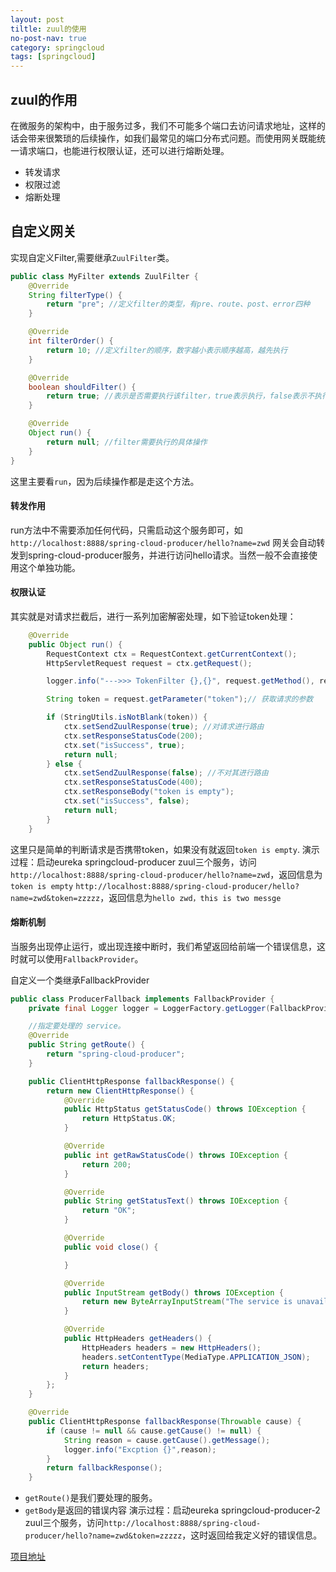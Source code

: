 ```yaml
---
layout: post
tiltle: zuul的使用
no-post-nav: true
category: springcloud
tags: [springcloud]
---
```


## zuul的作用
  在微服务的架构中，由于服务过多，我们不可能多个端口去访问请求地址，这样的话会带来很繁琐的后续操作，如我们最常见的端口分布式问题。而使用网关既能统一请求端口，也能进行权限认证，还可以进行熔断处理。

* 转发请求
* 权限过滤
* 熔断处理
## 自定义网关
实现自定义Filter,需要继承`ZuulFilter`类。
``` java
public class MyFilter extends ZuulFilter {
    @Override
    String filterType() {
        return "pre"; //定义filter的类型，有pre、route、post、error四种
    }

    @Override
    int filterOrder() {
        return 10; //定义filter的顺序，数字越小表示顺序越高，越先执行
    }

    @Override
    boolean shouldFilter() {
        return true; //表示是否需要执行该filter，true表示执行，false表示不执行
    }

    @Override
    Object run() {
        return null; //filter需要执行的具体操作
    }
}
```
这里主要看`run`，因为后续操作都是走这个方法。

#### 转发作用

run方法中不需要添加任何代码，只需启动这个服务即可，如
`http://localhost:8888/spring-cloud-producer/hello?name=zwd`
网关会自动转发到spring-cloud-producer服务，并进行访问hello请求。当然一般不会直接使用这个单独功能。

#### 权限认证

其实就是对请求拦截后，进行一系列加密解密处理，如下验证token处理：
``` java
    @Override
    public Object run() {
        RequestContext ctx = RequestContext.getCurrentContext();
        HttpServletRequest request = ctx.getRequest();

        logger.info("--->>> TokenFilter {},{}", request.getMethod(), request.getRequestURL().toString());

        String token = request.getParameter("token");// 获取请求的参数

        if (StringUtils.isNotBlank(token)) {
            ctx.setSendZuulResponse(true); //对请求进行路由
            ctx.setResponseStatusCode(200);
            ctx.set("isSuccess", true);
            return null;
        } else {
            ctx.setSendZuulResponse(false); //不对其进行路由
            ctx.setResponseStatusCode(400);
            ctx.setResponseBody("token is empty");
            ctx.set("isSuccess", false);
            return null;
        }
    }
```
这里只是简单的判断请求是否携带token，如果没有就返回`token is empty`.
演示过程：启动eureka springcloud-producer zuul三个服务，访问`http://localhost:8888/spring-cloud-producer/hello?name=zwd`，返回信息为`token is empty`
`http://localhost:8888/spring-cloud-producer/hello?name=zwd&token=zzzzz`，返回信息为`hello zwd，this is two messge`
#### 熔断机制
当服务出现停止运行，或出现连接中断时，我们希望返回给前端一个错误信息，这时就可以使用`FallbackProvider`。

自定义一个类继承FallbackProvider
``` java
public class ProducerFallback implements FallbackProvider {
    private final Logger logger = LoggerFactory.getLogger(FallbackProvider.class);

    //指定要处理的 service。
    @Override
    public String getRoute() {
        return "spring-cloud-producer";
    }

    public ClientHttpResponse fallbackResponse() {
        return new ClientHttpResponse() {
            @Override
            public HttpStatus getStatusCode() throws IOException {
                return HttpStatus.OK;
            }

            @Override
            public int getRawStatusCode() throws IOException {
                return 200;
            }

            @Override
            public String getStatusText() throws IOException {
                return "OK";
            }

            @Override
            public void close() {

            }

            @Override
            public InputStream getBody() throws IOException {
                return new ByteArrayInputStream("The service is unavailable.".getBytes());
            }

            @Override
            public HttpHeaders getHeaders() {
                HttpHeaders headers = new HttpHeaders();
                headers.setContentType(MediaType.APPLICATION_JSON);
                return headers;
            }
        };
    }

    @Override
    public ClientHttpResponse fallbackResponse(Throwable cause) {
        if (cause != null && cause.getCause() != null) {
            String reason = cause.getCause().getMessage();
            logger.info("Excption {}",reason);
        }
        return fallbackResponse();
    }
```

* `getRoute()`是我们要处理的服务。
* `getBody`是返回的错误内容
演示过程：启动eureka springcloud-producer-2 zuul三个服务，访问`http://localhost:8888/spring-cloud-producer/hello?name=zwd&token=zzzzz`，这时返回给我定义好的错误信息。

[项目地址](https://github.com/despairyoke/spring-cloud-examples/tree/master/spring-cloud-zuul)
